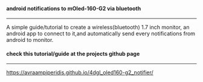 #### android notifications to mOled-160-G2 via bluetooth 
-------------

A simple guide/tutorial to create a wireless(bluetooth) 1.7 inch monitor,
an android app to connect to it,and automatically send every notifications
from android to monitor.

#### check this tutorial/guide at the projects github page
----
https://avraampiperidis.github.io/4dgl_oled160-g2_notifier/


